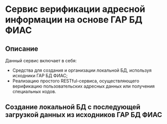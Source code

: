 # Сервис верификации адресной информации на основе ГАР БД ФИАС
## Описание
Данный сервис включает в себя: 
- Средства для создания и организации локальной БД, используя исходники ГАР БД ФИАС;
- Реализацию простого RESTful-сервиса, осуществляющего верификацию пользовательских адресных данных или получения специальных кодов.
## Создание локальной БД с последующей загрузкой данных из исходников ГАР БД ФИАС